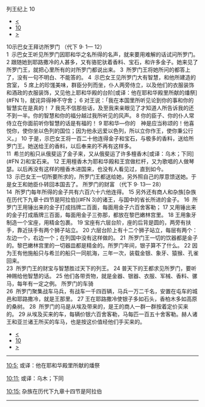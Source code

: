 ﻿





 列王纪上 10




* [<](bible/1KI09.md)
* [10](bible/1KI.md)
* [>](bible/1KI11.md)



 
10示巴女王拜访所罗门 （代下
9·
1—
12）  
1  示巴女王听见所罗门因耶和华之名所得的名声，就来要用难解的话试问所罗门。 
2 跟随她到耶路撒冷的人甚多，又有骆驼驮着香料、宝石，和许多金子。她来见了所罗门王，就把心里所有的对所罗门都说出来。 
3  所罗门王将她所问的都答上了，没有一句不明白、不能答的。 
4  示巴女王见所罗门大有智慧，和他所建造的宫室， 
5 席上的珍馐美味，群臣分列而坐，仆人两旁侍立，以及他们的衣服装饰和酒政的衣服装饰，又见他上耶和华殿的台阶[或译：他在耶和华殿里所献的燔祭](#FN
1)，就诧异得神不守舍； 
6 对王说：「我在本国里所听见论到你的事和你的智慧实在是真的！ 
7 我先不信那些话，及至我来亲眼见了才知道人所告诉我的还不到一半。你的智慧和你的福分越过我所听见的风声。 
8 你的臣子、你的仆人常侍立在你面前听你智慧的话是有福的！ 
9 耶和华—你的　神是应当称颂的！他喜悦你，使你坐以色列的国位；因为他永远爱以色列，所以立你作王，使你秉公行义。」 
10 于是，示巴女王将一百二十他连得金子和宝石，与极多的香料，送给所罗门王。她送给王的香料，以后奉来的不再有这样多。  
11  希兰的船只从俄斐运了金子来，又从俄斐运了许多檀香木[或译：乌木；下同](#FN
2)和宝石来。 
12 王用檀香木为耶和华殿和王宫做栏杆，又为歌唱的人做琴瑟。以后再没有这样的檀香木进国来，也没有人看见过，直到如今。  
13  示巴女王一切所要所求的，所罗门王都送给她，另外照自己的厚意馈送她。于是女王和她臣仆转回本国去了。 所罗门的财富 （代下
9·
13—
28）  
14  所罗门每年所得的金子共有六百六十六他连得。 
15 另外还有商人和杂族[杂族在历代下九章十四节是阿拉伯](#FN
3)的诸王，与国中的省长所进的金子。 
16  所罗门王用锤出来的金子打成挡牌二百面，每面用金子六百舍客勒； 
17 又用锤出来的金子打成盾牌三百面，每面用金子三弥那，都放在黎巴嫩林宫里。 
18 王用象牙制造一个宝座，用精金包裹。 
19 宝座有六层台阶，座的后背是圆的，两旁有扶手，靠近扶手有两个狮子站立。 
20 六层台阶上有十二个狮子站立，每层有两个：左边一个，右边一个；在列国中没有这样做的。 
21  所罗门王一切的饮器都是金子的。黎巴嫩林宫里的一切器皿都是精金的。所罗门年间，银子算不了什么。 
22 因为王有他施船只与希兰的船只一同航海，三年一次，装载金银、象牙、猿猴、孔雀回来。  
23  所罗门王的财宝与智慧胜过天下的列王。 
24 普天下的王都求见所罗门，要听　神赐给他智慧的话。 
25 他们各带贡物，就是金器、银器、衣服、军械、香料、骡马，每年有一定之例。 所罗门的车骑  
26  所罗门聚集战车马兵，有战车一千四百辆，马兵一万二千名，安置在屯车的城邑和耶路撒冷，就是王那里。 
27 王在耶路撒冷使银子多如石头，香柏木多如高原的桑树。 
28  所罗门的马是从埃及带来的，是王的商人一群一群按着定价买来的。 
29 从埃及买来的车，每辆价银六百舍客勒，马每匹一百五十舍客勒。赫人诸王和亚兰诸王所买的车马，也是按这价值经他们手买来的。 
* [<](bible/1KI09.md)
* [10](bible/1KI.md)
* [>](bible/1KI11.md)





---


[10:5:](#V5)
或译：他在耶和华殿里所献的燔祭


[10:11:](#V11)
或译：乌木；下同


[10:15:](#V15)
杂族在历代下九章十四节是阿拉伯




---









